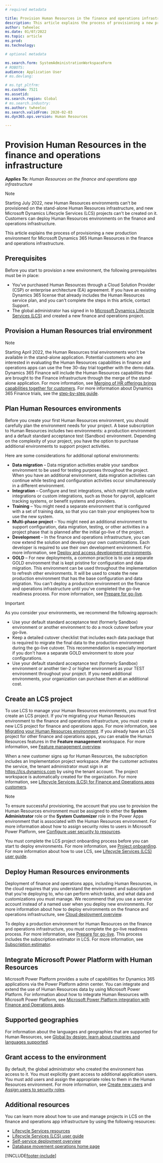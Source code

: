 ```yaml
---
# required metadata

title: Provision Human Resources in the finance and operations infrastructure
description: This article explains the process of provisioning a new production environment for Microsoft Dynamics 365 Human Resources in the finance and operations infrastructure.
author: twheeloc
ms.date: 01/07/2022
ms.topic: article
ms.prod: 
ms.technology: 

# optional metadata

ms.search.form: SystemAdministrationWorkspaceForm
# ROBOTS: 
audience: Application User
# ms.devlang: 

# ms.tgt_pltfrm: 
ms.custom: 7521
ms.assetid: 
ms.search.region: Global
# ms.search.industry: 
ms.author: twheeloc
ms.search.validFrom: 2020-02-03
ms.dyn365.ops.version: Human Resources

---
```


# Provision Human Resources in the finance and operations infrastructure

_**Applies To:** Human Resources on the finance and operations app infrastructure_ 

> [!NOTE]
> Starting July 2022, new Human Resources environments can't be provisioned on the stand-alone Human Resources infrastructure, and new Microsoft Dynamics Lifecycle Services (LCS) projects can't be created on it. Customers can deploy Human Resources environments on the finance and operations infrastructure.

This article explains the process of provisioning a new production environment for Microsoft Dynamics 365 Human Resources in the finance and operations infrastructure.

## Prerequisites

Before you start to provision a new environment, the following prerequisites must be in place:

- You've purchased Human Resources through a Cloud Solution Provider (CSP) or enterprise architecture (EA) agreement. If you have an existing Dynamics 365 license that already includes the Human Resources service plan, and you can't complete the steps in this article, contact Support.
- The global administrator has signed in to [Microsoft Dynamics Lifecycle Services (LCS)](https://lcs.dynamics.com) and created a new finance and operations project.

## Provision a Human Resources trial environment

> [!NOTE]
> Starting April 2022, the Human Resources trial environments won't be available in the stand-alone application. Potential customers who are interested in evaluating the Human Resources capabilities in finance and operations apps can use the free 30-day trial together with the demo data. Dynamics 365 Finance will include the Human Resources capabilities that are brought to the Finance infrastructure through the merge of the stand-alone application. For more information, see [Merging of HR offerings brings capabilities together for customers](https://cloudblogs.microsoft.com/dynamics365/it/2021/09/15/merging-of-hr-offerings-brings-capabilities-together-for-customers). For more information about Dynamics 365 Finance trials, see the [step-by-step guide](../fin-ops-core/fin-ops/get-started/before-you-buy.md).

## Plan Human Resources environments

Before you create your first Human Resources environment, you should carefully plan the environment needs for your project. A base subscription to Human Resources includes two environments: a production environment and a default standard acceptance test (Sandbox) environment. Depending on the complexity of your project, you have the option to purchase additional environments to support project activities.

Here are some considerations for additional optional environments:

- **Data migration** – Data migration activities enable your sandbox environment to be used for testing purposes throughout the project. When you have an additional environment, data migration activities can continue while testing and configuration activities occur simultaneously in a different environment.
- **Integration** – Configure and test integrations, which might include native integrations or custom integrations, such as those for payroll, applicant tracking systems, or benefit systems and providers.
- **Training** – You might need a separate environment that is configured with a set of training data, so that you can train your employees how to use the new system. 
- **Multi-phase project** – You might need an additional environment to support configuration, data migration, testing, or other activities in a project phase that is planned after the initial go-live of the project.
- **Development** – In the finance and operations infrastructure, you can now extend the solution and develop your own customizations. Each developer is required to use their own development environment. For more information, see [Deploy and access development environments](../fin-ops-core/dev-itpro/dev-tools/access-instances.md).
- **GOLD** – For new deployments, a common practice is to use a separate GOLD environment that is kept pristine for configuration and data migration. This environment can be used throughout the implementation to refresh other environments. It will be used to create the new production environment that has the base configuration and data migration. You can't deploy a production environment on the finance and operations infrastructure until you've completed the go-live readiness process. For more information, see [Prepare for go-live](../fin-ops-core/fin-ops/imp-lifecycle/prepare-go-live.md).

<!--NOTE: Need to come back and verify Tier-1 can be used and if a customer cannot purchase tier 3-5 need specific documentation about this.-->

> [!IMPORTANT]
> As you consider your environments, we recommend the following approach:
>
> - Use your default standard acceptance test (formerly Sandbox) environment or another environment to do a mock cutover before your go-live.
> - Keep a detailed cutover checklist that includes each data package that is required to migrate the final data to the production environment during the go-live cutover. This recommendation is especially important if you don't have a separate GOLD environment to store your configurations.
> - Use your default standard acceptance test (formerly Sandbox) environment or another tier-2 or higher environment as your TEST environment throughout your project. If you need additional environments, your organization can purchase them at an additional cost.

## Create an LCS project

To use LCS to manage your Human Resources environments, you must first create an LCS project. If you're migrating your Human Resources environment to the finance and operations infrastructure, you must create a new LCS project for finance and operations apps. For more information, see [Migrating your Human Resources environment](/hr-admin-migrate-overview.md). If you already have an LCS project for other finance and operations apps, you can enable the Human Resources features in the **Feature management** workspace. For more information, see [Feature management overview](../fin-ops-core/fin-ops/get-started/feature-management/feature-management-overview.md).

When a new customer signs up for Human Resources, the subscription includes an Implementation project workspace. After the customer activates the service, the tenant administrator must sign in at <https://lcs.dynamics.com> by using the tenant account. The project workspace is automatically created for the organization. For more information, see [Lifecycle Services (LCS) for Finance and Operations apps customers](../fin-ops-core/dev-itpro/lifecycle-services/lcs-works-lcs.md).

> [!NOTE]
> To ensure successful provisioning, the account that you use to provision the Human Resources environment must be assigned to either the **System Administrator** role or the **System Customizer** role in the Power Apps environment that is associated with the Human Resources environment. For more information about how to assign security roles to users in Microsoft Power Platform, see [Configure user security to resources](../../power-platform/admin/database-security.md).

You must complete the LCS project onboarding process before you can start to deploy environments. For more information, see [Project onboarding](../fin-ops-core/dev-itpro/lifecycle-services/project-onboarding.md). For more information about how to use LCS, see [Lifecycle Services (LCS) user guide](../fin-ops-core/dev-itpro/lifecycle-services/lcs-user-guide.md).

## Deploy Human Resources environments

Deployment of finance and operations apps, including Human Resources, in the cloud requires that you understand the environment and subscription that you're deploying to, who can perform which tasks, and what data and customizations you must manage. We recommend that you use a service account instead of a named user when you deploy new environments. For more information about how to deploy environments on the finance and operations infrastructure, see [Cloud deployment overview](/fin-ops-core/dev-itpro/deployment/cloud-deployment-overview).

To deploy a production environment for Human Resources on the finance and operations infrastructure, you must complete the go-live readiness process. For more information, see [Prepare for go-live](/fin-ops-core/fin-ops/imp-lifecycle/prepare-go-live). This process includes the subscription estimator in LCS. For more information, see [Subscription estimator](/fin-ops-core/dev-itpro/lifecycle-services/subscription-estimator).

## Integrate Microsoft Power Platform with Human Resources

Microsoft Power Platform provides a suite of capabilities for Dynamics 365 applications via the Power Platform admin center. You can integrate and extend the use of Human Resources data by using Microsoft Power Platform. For information about how to integrate Human Resources with Microsoft Power Platform, see [Microsoft Power Platform integration with Finance and Operations apps](/fin-ops-core/dev-itpro/power-platform/overview).

## Supported geographies

For information about the languages and geographies that are supported for Human Resources, see [Global by design: learn about countries and languages supported](https://dynamics.microsoft.com/availability-reports/).

## Grant access to the environment

By default, the global administrator who created the environment has access to it. You must explicitly grant access to additional application users. You must add users and assign the appropriate roles to them in the Human Resources environment. For more information, see [Create new users](/dynamics365/unified-operations/dev-itpro/sysadmin/tasks/create-new-users) and [Assign users to security roles](/dynamics365/unified-operations/dev-itpro/sysadmin/tasks/assign-users-security-roles).

## Additional resources
You can learn more about how to use and manage projects in LCS on the finance and operations app infrastructure by using the following resources:

- [Lifecycle Services resources](/fin-ops-core/dev-itpro/lifecycle-services/lcs.md)
- [Lifecycle Services (LCS) user guide](/fin-ops-core/dev-itpro/lifecycle-services/lcs-user-guide.md)
- [Self-service deployment overview](../fin-ops-core/dev-itpro/deployment/infrastructure-stack.md)
- [Database movement operations home page](../fin-ops-core/dev-itpro/database/dbmovement-operations.md)

[!INCLUDE[footer-include](../includes/footer-banner.md)]
